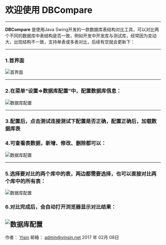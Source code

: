# 欢迎使用 DBCompare
------

**DBCompare** 是使用Java Swing开发的一款数据库表结构对比工具，可以对比两个不同的数据库中表结构是否一致，例如开发中开发库与测试库，经常因为变动大，出现结构不一致，支持单表或多表对比，后续有空就会更新下：

----------

### 1.首界面
![首界面](http://120.27.53.77:8180/screenshot/dbc-02.png)

----------

### 2.在菜单“设置=>数据库配置”中，配置数据库信息：
![数据库配置](http://120.27.53.77:8180/screenshot/dbc-05.png)

----------

### 3.配置后，点击测试连接测试下配置是否正确，配置正确后，加载数据库表

### 4.可查看表数据，新增、修改、删除都可以：
![数据库配置](http://120.27.53.77:8180/screenshot/dbc-04.png)

----------

### 5.选择要对比的两个库中的表，两边都需要选择，也可以直接对比两个库中的所有表：
![数据库配置](http://120.27.53.77:8180/screenshot/dbc-02.png)

### 6.对比完成后，会自动打开浏览器显示对比结果：
![数据库配置](http://120.27.53.77:8180/screenshot/dbc-01.png)
----------

作者： [Yisin](http://yisin.88448.com)
邮箱： admin@yinsin.net
2017 年 02月 08日
